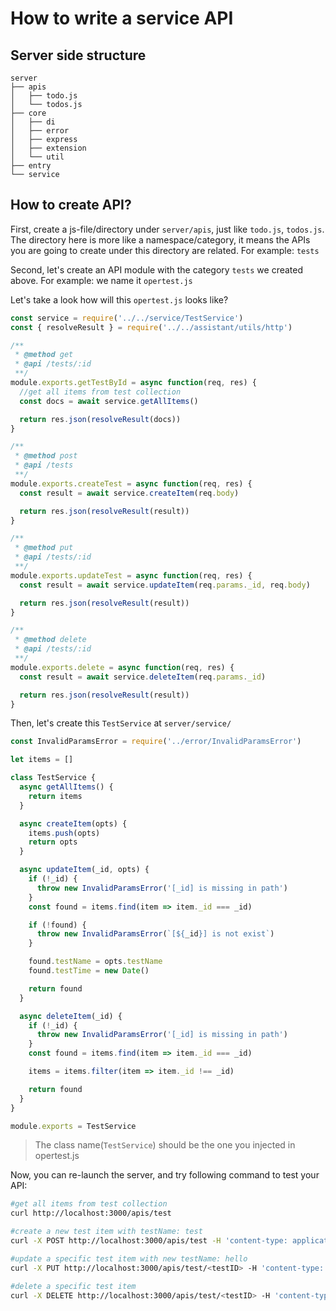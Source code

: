 # How to write a service API

## Server side structure

```
server
├── apis
│   ├── todo.js
│   └── todos.js
├── core
│   ├── di
│   ├── error
│   ├── express
│   ├── extension
│   └── util
├── entry
└── service
```

## How to create API?

First, create a js-file/directory under `server/apis`, just like `todo.js`, `todos.js`. The directory here is more like a namespace/category, it means the APIs you are going to create under this directory are related. For example: `tests`

Second, let's create an API module with the category `tests` we created above. For example: we name it `opertest.js`

Let's take a look how will this `opertest.js` looks like?

```javascript
const service = require('../../service/TestService')
const { resolveResult } = require('../../assistant/utils/http')

/**
 * @method get
 * @api /tests/:id
 **/
module.exports.getTestById = async function(req, res) {
  //get all items from test collection
  const docs = await service.getAllItems()

  return res.json(resolveResult(docs))
}

/**
 * @method post
 * @api /tests
 **/
module.exports.createTest = async function(req, res) {
  const result = await service.createItem(req.body)

  return res.json(resolveResult(result))
}

/**
 * @method put
 * @api /tests/:id
 **/
module.exports.updateTest = async function(req, res) {
  const result = await service.updateItem(req.params._id, req.body)

  return res.json(resolveResult(result))
}

/**
 * @method delete
 * @api /tests/:id
 **/
module.exports.delete = async function(req, res) {
  const result = await service.deleteItem(req.params._id)

  return res.json(resolveResult(result))
}
```

Then, let's create this `TestService` at `server/service/`

```javascript
const InvalidParamsError = require('../error/InvalidParamsError')

let items = []

class TestService {
  async getAllItems() {
    return items
  }

  async createItem(opts) {
    items.push(opts)
    return opts
  }

  async updateItem(_id, opts) {
    if (!_id) {
      throw new InvalidParamsError('[_id] is missing in path')
    }
    const found = items.find(item => item._id === _id)

    if (!found) {
      throw new InvalidParamsError(`[${_id}] is not exist`)
    }

    found.testName = opts.testName
    found.testTime = new Date()

    return found
  }

  async deleteItem(_id) {
    if (!_id) {
      throw new InvalidParamsError('[_id] is missing in path')
    }
    const found = items.find(item => item._id === _id)

    items = items.filter(item => item._id !== _id)

    return found
  }
}

module.exports = TestService
```

> The class name(`TestService`) should be the one you injected in opertest.js

Now, you can re-launch the server, and try following command to test your API:

```bash
#get all items from test collection
curl http://localhost:3000/apis/test

#create a new test item with testName: test
curl -X POST http://localhost:3000/apis/test -H 'content-type: application/json' -d '{"testName": "test"}'

#update a specific test item with new testName: hello
curl -X PUT http://localhost:3000/apis/test/<testID> -H 'content-type: application/json' -d '{"testName": "hello"}'

#delete a specific test item
curl -X DELETE http://localhost:3000/apis/test/<testID> -H 'content-type: application/json'
```
